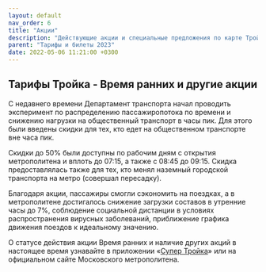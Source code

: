 ```yaml
---
layout: default
nav_order: 6
title: "Акции"
description: "Действующие акции и специальные предложения по карте Тройка"
parent: "Тарифы и билеты 2023"
date: 2022-05-06 11:21:00 +0300
---
```


## Тарифы Тройка - Время ранних и другие акции

С недавнего времени Департамент транспорта начал проводить эксперимент по распределению
пассажиропотока по времени и снижению нагрузки на общественный транспорт в часы пик. Для
этого были введены скидки для тех, кто едет на общественном транспорте вне часа пик.

Скидки до 50% были доступны по рабочим дням с открытия метрополитена и вплоть до 07:15,
а также с 08:45 до 09:15. Скидка предоставлялась также для тех, кто менял наземный городской
транспорта на метро (совершал пересадку).

Благодаря акции, пассажиры смогли сэкономить на поездках, а в метрополитене достигалось
снижение загрузки составов в утренние часы до 7%, соблюдение социальной дистанции в условиях
распространения вирусных заболеваний, приближение графика движения поездов к идеальному
значению.

О статусе действия акции Время ранних и наличие других акций в настоящее время узнавайте в
приложении «[Супер Тройка](/troika/apps/)» или на официальном сайте Московского метрополитена.
